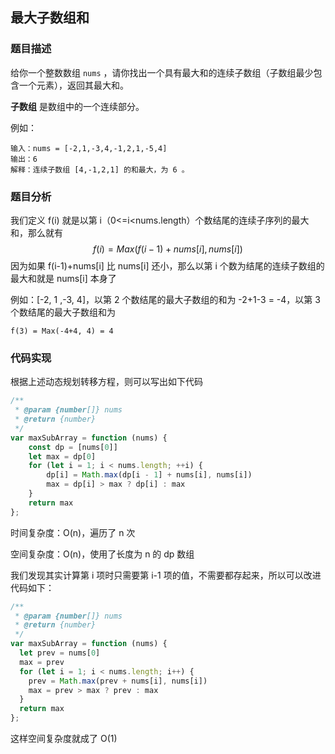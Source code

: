 ## 最大子数组和

### 题目描述

给你一个整数数组 `nums` ，请你找出一个具有最大和的连续子数组（子数组最少包含一个元素），返回其最大和。

**子数组** 是数组中的一个连续部分。

例如：

```
输入：nums = [-2,1,-3,4,-1,2,1,-5,4]
输出：6
解释：连续子数组 [4,-1,2,1] 的和最大，为 6 。
```



### 题目分析

我们定义 f(i) 就是以第 i（0<=i<nums.length）个数结尾的连续子序列的最大和，那么就有
$$
f(i) = Max(f(i-1)+nums[i],nums[i])
$$
因为如果 f(i-1)+nums[i] 比 nums[i] 还小，那么以第 i 个数为结尾的连续子数组的最大和就是 nums[i] 本身了

例如：[-2, 1 ,-3, 4]，以第 2 个数结尾的最大子数组的和为 -2+1-3 = -4，以第 3 个数结尾的最大子数组和为

```
f(3) = Max(-4+4, 4) = 4
```



### 代码实现

根据上述动态规划转移方程，则可以写出如下代码

```js
/**
 * @param {number[]} nums
 * @return {number}
 */
var maxSubArray = function (nums) {
    const dp = [nums[0]]
    let max = dp[0]
    for (let i = 1; i < nums.length; ++i) {
        dp[i] = Math.max(dp[i - 1] + nums[i], nums[i])
        max = dp[i] > max ? dp[i] : max
    }
    return max
};
```

时间复杂度：O(n)，遍历了 n 次

空间复杂度：O(n)，使用了长度为 n 的 dp 数组

我们发现其实计算第 i 项时只需要第 i-1 项的值，不需要都存起来，所以可以改进代码如下：

```js
/**
 * @param {number[]} nums
 * @return {number}
 */
var maxSubArray = function (nums) {
  let prev = nums[0]
  max = prev
  for (let i = 1; i < nums.length; i++) {
    prev = Math.max(prev + nums[i], nums[i])
    max = prev > max ? prev : max
  }
  return max
};
```

这样空间复杂度就成了 O(1)



